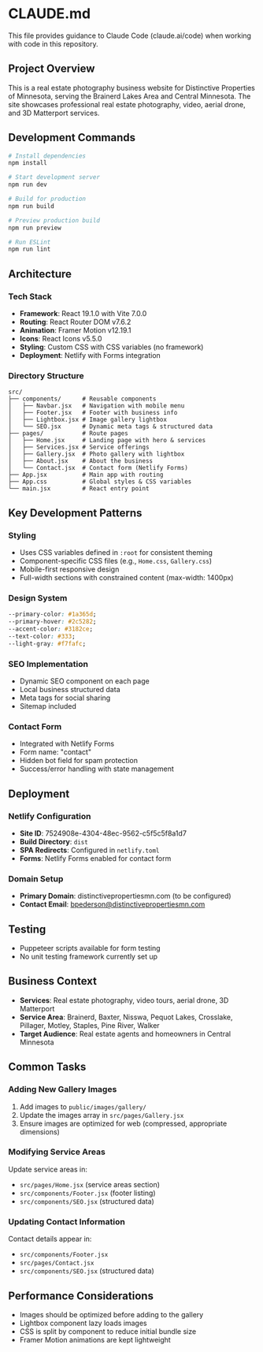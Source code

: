 # CLAUDE.md

This file provides guidance to Claude Code (claude.ai/code) when working with code in this repository.

## Project Overview
This is a real estate photography business website for Distinctive Properties of Minnesota, serving the Brainerd Lakes Area and Central Minnesota. The site showcases professional real estate photography, video, aerial drone, and 3D Matterport services.

## Development Commands

```bash
# Install dependencies
npm install

# Start development server
npm run dev

# Build for production
npm run build

# Preview production build
npm run preview

# Run ESLint
npm run lint
```

## Architecture

### Tech Stack
- **Framework**: React 19.1.0 with Vite 7.0.0
- **Routing**: React Router DOM v7.6.2
- **Animation**: Framer Motion v12.19.1
- **Icons**: React Icons v5.5.0
- **Styling**: Custom CSS with CSS variables (no framework)
- **Deployment**: Netlify with Forms integration

### Directory Structure
```
src/
├── components/      # Reusable components
│   ├── Navbar.jsx   # Navigation with mobile menu
│   ├── Footer.jsx   # Footer with business info
│   ├── Lightbox.jsx # Image gallery lightbox
│   └── SEO.jsx      # Dynamic meta tags & structured data
├── pages/           # Route pages
│   ├── Home.jsx     # Landing page with hero & services
│   ├── Services.jsx # Service offerings
│   ├── Gallery.jsx  # Photo gallery with lightbox
│   ├── About.jsx    # About the business
│   └── Contact.jsx  # Contact form (Netlify Forms)
├── App.jsx          # Main app with routing
├── App.css          # Global styles & CSS variables
└── main.jsx         # React entry point
```

## Key Development Patterns

### Styling
- Uses CSS variables defined in `:root` for consistent theming
- Component-specific CSS files (e.g., `Home.css`, `Gallery.css`)
- Mobile-first responsive design
- Full-width sections with constrained content (max-width: 1400px)

### Design System
```css
--primary-color: #1a365d;
--primary-hover: #2c5282;
--accent-color: #3182ce;
--text-color: #333;
--light-gray: #f7fafc;
```

### SEO Implementation
- Dynamic SEO component on each page
- Local business structured data
- Meta tags for social sharing
- Sitemap included

### Contact Form
- Integrated with Netlify Forms
- Form name: "contact"
- Hidden bot field for spam protection
- Success/error handling with state management

## Deployment

### Netlify Configuration
- **Site ID**: 7524908e-4304-48ec-9562-c5f5c5f8a1d7
- **Build Directory**: `dist`
- **SPA Redirects**: Configured in `netlify.toml`
- **Forms**: Netlify Forms enabled for contact form

### Domain Setup
- **Primary Domain**: distinctivepropertiesmn.com (to be configured)
- **Contact Email**: bpederson@distinctivepropertiesmn.com

## Testing
- Puppeteer scripts available for form testing
- No unit testing framework currently set up

## Business Context
- **Services**: Real estate photography, video tours, aerial drone, 3D Matterport
- **Service Area**: Brainerd, Baxter, Nisswa, Pequot Lakes, Crosslake, Pillager, Motley, Staples, Pine River, Walker
- **Target Audience**: Real estate agents and homeowners in Central Minnesota

## Common Tasks

### Adding New Gallery Images
1. Add images to `public/images/gallery/`
2. Update the images array in `src/pages/Gallery.jsx`
3. Ensure images are optimized for web (compressed, appropriate dimensions)

### Modifying Service Areas
Update service areas in:
- `src/pages/Home.jsx` (service areas section)
- `src/components/Footer.jsx` (footer listing)
- `src/components/SEO.jsx` (structured data)

### Updating Contact Information
Contact details appear in:
- `src/components/Footer.jsx`
- `src/pages/Contact.jsx`
- `src/components/SEO.jsx` (structured data)

## Performance Considerations
- Images should be optimized before adding to the gallery
- Lightbox component lazy loads images
- CSS is split by component to reduce initial bundle size
- Framer Motion animations are kept lightweight